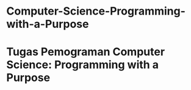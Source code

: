 # Computer-Science-Programming-with-a-Purpose
# Tugas Pemograman Computer Science: Programming with a Purpose
